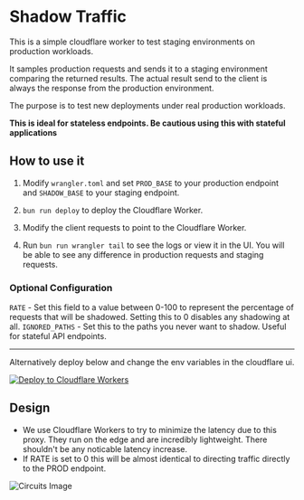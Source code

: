 # Shadow Traffic

This is a simple cloudflare worker to test staging environments on production workloads.

It samples production requests and sends it to a staging environment comparing the returned results. The actual result send to the client is always the response from the production environment.

The purpose is to test new deployments under real production workloads.

**This is ideal for stateless endpoints. Be cautious using this with stateful applications**


## How to use it

1. Modify `wrangler.toml` and set `PROD_BASE` to your production endpoint and `SHADOW_BASE` to your staging endpoint.

2. `bun run deploy` to deploy the Cloudflare Worker.

3. Modify the client requests to point to the Cloudflare Worker.

4. Run `bun run wrangler tail` to see the logs or view it in the UI. You will be able to see any difference in production requests and staging requests.

### Optional Configuration

`RATE` - Set this field to a value between 0-100 to represent the percentage of requests that will be shadowed. Setting this to 0 disables any shadowing at all.
`IGNORED_PATHS` - Set this to the paths you never want to shadow. Useful for stateful API endpoints.

---

Alternatively deploy below and change the env variables in the cloudflare ui.

[![Deploy to Cloudflare Workers](https://deploy.workers.cloudflare.com/button)](https://deploy.workers.cloudflare.com/?url=https://github.com/jqphu/shadow-traffic)

## Design
- We use Cloudflare Workers to try to minimize the latency due to this proxy. They run on the edge and are incredibly lightweight. There shouldn't be any noticable latency increase.
- If RATE is set to 0 this will be almost identical to directing traffic directly to the PROD endpoint.

![Circuits Image](./circuits.png)
